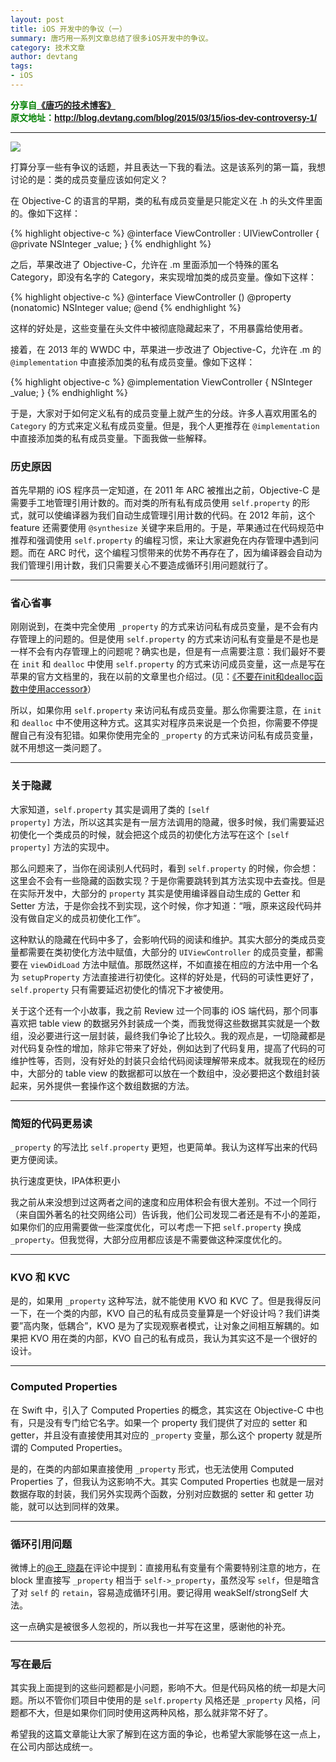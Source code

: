 ```yaml
---
layout: post
title: iOS 开发中的争议（一）
summary: 唐巧用一系列文章总结了很多iOS开发中的争议。
category: 技术文章
author: devtang
tags:
- iOS
---
```


<style type="text/css">
span.repost {
			color: green;
			font-family: sans-serif;
			font-size: 14px;
			font-weight: bold;
			display: inline-block
}
</style>

<span class="repost">
分享自<a href="http://blog.devtang.com/">《唐巧的技术博客》</a><br>
原文地址：<a href="http://blog.devtang.com/blog/2015/03/15/ios-dev-controversy-1/">http://blog.devtang.com/blog/2015/03/15/ios-dev-controversy-1/</a>
</span>
<hr>

<img src="http://blog.devtang.com/images/controversy.jpg">

打算分享一些有争议的话题，并且表达一下我的看法。这是该系列的第一篇，我想讨论的是：类的成员变量应该如何定义？

在 Objective-C 的语言的早期，类的私有成员变量是只能定义在 .h 的头文件里面的。像如下这样：

{% highlight objective-c %}
@interface ViewController : UIViewController {
    @private
    NSInteger _value;
}
{% endhighlight %}

之后，苹果改进了 Objective-C，允许在 .m 里面添加一个特殊的匿名 Category，即没有名字的 Category，来实现增加类的成员变量。像如下这样：

{% highlight objective-c %}
@interface ViewController ()
@property (nonatomic) NSInteger value;
@end
{% endhighlight %}

这样的好处是，这些变量在头文件中被彻底隐藏起来了，不用暴露给使用者。

接着，在 2013 年的 WWDC 中，苹果进一步改进了 Objective-C，允许在 .m 的 <code>@implementation</code> 中直接添加类的私有成员变量。像如下这样：

{% highlight objective-c %}
@implementation ViewController {
    NSInteger _value;
}
{% endhighlight %}

于是，大家对于如何定义私有的成员变量上就产生的分歧。许多人喜欢用匿名的 <code>Category</code> 的方式来定义私有成员变量。但是，我个人更推荐在 <code>@implementation</code> 中直接添加类的私有成员变量。下面我做一些解释。

<h3>历史原因</h3>

首先早期的 iOS 程序员一定知道，在 2011 年 ARC 被推出之前，Objective-C 是需要手工地管理引用计数的。而对类的所有私有成员使用 <code>self.property</code> 的形式，就可以使编译器为我们自动生成管理引用计数的代码。在 2012 年前，这个 feature 还需要使用 <code>@synthesize</code> 关键字来启用的。于是，苹果通过在代码规范中推荐和强调使用 <code>self.property</code> 的编程习惯，来让大家避免在内存管理中遇到问题。而在 ARC 时代，这个编程习惯带来的优势不再存在了，因为编译器会自动为我们管理引用计数，我们只需要关心不要造成循环引用问题就行了。

<hr>

<h3>省心省事</h3>

刚刚说到，在类中完全使用 <code>_property</code> 的方式来访问私有成员变量，是不会有内存管理上的问题的。但是使用 <code>self.property</code> 的方式来访问私有变量是不是也是一样不会有内存管理上的问题呢？确实也是，但是有一点需要注意：我们最好不要在 <code>init</code> 和 <code>dealloc</code> 中使用 <code>self.property</code> 的方式来访问成员变量，这一点是写在苹果的官方文档里的，我在以前的文章里也介绍过。(见：<a href="http://blog.devtang.com/blog/2011/08/10/do-not-use-accessor-in-init-and-dealloc-method/">《不要在init和dealloc函数中使用accessor》</a>）

所以，如果你用 <code>self.property</code> 来访问私有成员变量。那么你需要注意，在 <code>init</code> 和 <code>dealloc</code> 中不使用这种方式。这其实对程序员来说是一个负担，你需要不停提醒自己有没有犯错。如果你使用完全的 <code>_property</code> 的方式来访问私有成员变量，就不用想这一类问题了。

<hr>

<h3>关于隐藏</h3>

大家知道，<code>self.property</code> 其实是调用了类的 <code>[self property]</code> 方法，所以这其实是有一层方法调用的隐藏，很多时候，我们需要延迟初使化一个类成员的时候，就会把这个成员的初使化方法写在这个 <code>[self property]</code> 方法的实现中。

那么问题来了，当你在阅读别人代码时，看到 <code>self.property</code> 的时候，你会想：这里会不会有一些隐藏的函数实现？于是你需要跳转到其方法实现中去查找。但是在实际开发中，大部分的 <code>property</code> 其实是使用编译器自动生成的 Getter 和 Setter 方法，于是你会找不到实现，这个时候，你才知道：“哦，原来这段代码并没有做自定义的成员初使化工作”。

这种默认的隐藏在代码中多了，会影响代码的阅读和维护。其实大部分的类成员变量都需要在类初使化方法中赋值，大部分的 <code>UIViewController</code> 的成员变量，都需要在 <code>viewDidLoad</code> 方法中赋值。那既然这样，不如直接在相应的方法中用一个名为 <code>setupProperty</code> 方法直接进行初使化。这样的好处是，代码的可读性更好了，<code>self.property</code> 只有需要延迟初使化的情况下才被使用。

关于这个还有一个小故事，我之前 Review 过一个同事的 iOS 端代码，那个同事喜欢把 table view 的数据另外封装成一个类，而我觉得这些数据其实就是一个数组，没必要进行这一层封装，最终我们争论了比较久。我的观点是，一切隐藏都是对代码复杂性的增加，除非它带来了好处，例如达到了代码复用，提高了代码的可维护性等，否则，没有好处的封装只会给代码阅读理解带来成本。就我现在的经历中，大部分的 table view 的数据都可以放在一个数组中，没必要把这个数组封装起来，另外提供一套操作这个数组数据的方法。

<hr>

<h3>简短的代码更易读</h3>

<code>_property</code> 的写法比 <code>self.property</code> 更短，也更简单。我认为这样写出来的代码更方便阅读。

执行速度更快，IPA体积更小

我之前从来没想到过这两者之间的速度和应用体积会有很大差别。不过一个同行（来自国外著名的社交网络公司）告诉我，他们公司发现二者还是有不小的差距，如果你们的应用需要做一些深度优化，可以考虑一下把 <code>self.property</code> 换成 <code>_property</code>。但我觉得，大部分应用都应该是不需要做这种深度优化的。

<hr>

<h3>KVO 和 KVC</h3>

是的，如果用 <code>_property</code> 这种写法，就不能使用 KVO 和 KVC 了。但是我得反问一下，在一个类的内部，KVO 自己的私有成员变量算是一个好设计吗？我们讲类要”高内聚，低耦合”，KVO 是为了实现观察者模式，让对象之间相互解耦的。如果把 KVO 用在类的内部，KVO 自己的私有成员，我认为其实这不是一个很好的设计。

<hr>

<h3>Computed Properties</h3>

在 Swift 中，引入了 Computed Properties 的概念，其实这在 Objective-C 中也有，只是没有专门给它名字。如果一个 property 我们提供了对应的 setter 和 getter，并且没有直接使用其对应的 <code>_property</code> 变量，那么这个 property 就是所谓的 Computed Properties。

是的，在类的内部如果直接使用 <code>_property</code> 形式，也无法使用 Computed Properties 了，但我认为这影响不大。其实 Computed Properties 也就是一层对数据存取的封装，我们另外实现两个函数，分别对应数据的 setter 和 getter 功能，就可以达到同样的效果。

<hr>

<h3>循环引用问题</h3>

微博上的[@王_晓磊](http://weibo.com/n/%E7%8E%8B_%E6%99%93%E7%A3%8A?from=feed&loc=at "@王_晓磊 的新浪微博")在评论中提到：直接用私有变量有个需要特别注意的地方，在 block 里直接写 <code>_property</code> 相当于 <code>self->_property</code>，虽然没写 <code>self</code>，但是暗含了对 <code>self</code> 的 <code>retain</code>，容易造成循环引用。要记得用 weakSelf/strongSelf 大法。

这一点确实是被很多人忽视的，所以我也一并写在这里，感谢他的补充。

<hr>

<h3>写在最后</h3>

其实我上面提到的这些问题都是小问题，影响不大。但是代码风格的统一却是大问题。所以不管你们项目中使用的是 <code>self.property</code> 风格还是 <code>_property</code> 风格，问题都不大，但是如果你们同时使用这两种风格，那么就非常不好了。

希望我的这篇文章能让大家了解到在这方面的争论，也希望大家能够在这一点上，在公司内部达成统一。



